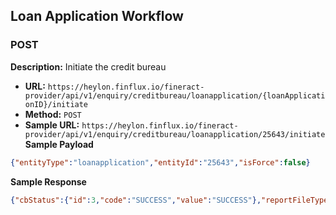 ## Loan Application Workflow

### POST 
**Description:** Initiate the credit bureau
-  **URL:**  `https://heylon.finflux.io/fineract-provider/api/v1/enquiry/creditbureau/loanapplication/{loanApplicationID}/initiate`
-  **Method:**  `POST`
-  **Sample URL:**  `https://heylon.finflux.io/fineract-provider/api/v1/enquiry/creditbureau/loanapplication/25643/initiate`
**Sample Payload**
```json
{"entityType":"loanapplication","entityId":"25643","isForce":false}
```
**Sample Response**
```json
{"cbStatus":{"id":3,"code":"SUCCESS","value":"SUCCESS"},"reportFileType":{"id":1,"code":"report.html","value":"HTML"},"totalAmountBorrowed":0,"totalCurrentOutstanding":0,"totalAmtOverdue":0,"totalInstallmentAmount":0,"cbInitiatedDateTime":"01-June-2025 13:56:46","errors":[{"code":"00","description":"Consumer record not found"}],"creditBureauEnquiryId":24191,"cbReportOrderNo":"10011294719"}
```

